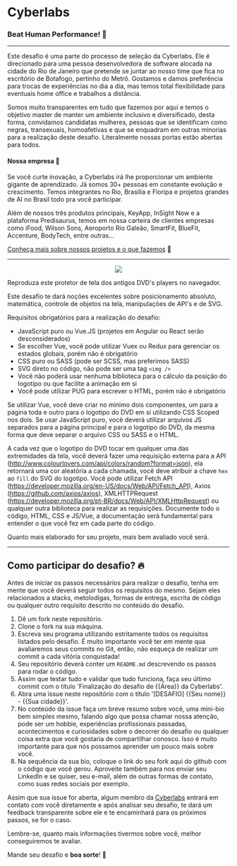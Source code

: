 # Cyberlabs
### **Beat Human Performance!** 🌟

---

Este desafio é uma parte do processo de seleção da Cyberlabs. Ele é direcionado para uma pessoa desenvolvedora de software alocada na cidade do Rio de Janeiro que pretende se juntar ao nosso time que fica no escritório de Botafogo, pertinho do Metrô. Gostamos e damos preferência para trocas de experiências no dia a dia, mas temos total flexibilidade para eventuais home office e trabalhos a distância.

Somos muito transparentes em tudo que fazemos por aqui e temos o objetivo master de manter um ambiente inclusivo e diversificado, desta forma, convidamos candidatas mulheres, pessoas que se identificam como negras, transexuais, homoafetivas e que se enquadram em outras minorias para a realização deste desafio. Literalmente nossas portas estão abertas para todos.

#### Nossa empresa 💃
Se você curte inovação, a Cyberlabs irá lhe proporcionar um ambiente gigante de aprendizado. Já somos 30+ pessoas em constante evolução e crescimento. Temos integrantes no Rio, Brasília e Floripa e projetos grandes de AI no Brasil todo pra você participar.

Além de nossos três produtos principais, KeyApp, InSight Now e a plataforma Predisaurus, temos em nossa carteira de clientes empresas como iFood, Wilson Sons, Aeroporto Rio Galeão, SmartFit, BlueFit, Accenture, BodyTech, entre outras...

[Conheça mais sobre nossos projetos e o que fazemos](https://cyberlabs.ai) 💙

---

<p align="center"><img src="https://raw.githubusercontent.com/cyberlabsai/desafios-frontend/master/dvd-screensaver.gif"></p>

Reproduza este protetor de tela dos antigos DVD's players no navegador.

Este desafio te dará noções excelentes sobre posicionamento absoluto, matemática, controle de objetos na tela, manipulações de API's e de SVG.

Requisitos obrigatórios para a realização do desafio:
 - JavaScript puro ou Vue.JS (projetos em Angular ou React serão desconsiderados)
 - Se escolher Vue, você pode utilizar Vuex ou Redux para gerenciar os estados globais, porém não é obrigatório
 - CSS puro ou SASS (pode ser SCSS, mas preferimos SASS)
 - SVG direto no código, não pode ser uma tag `<img />`
 - Você não poderá usar nenhuma biblioteca para o cálculo da posição do logotipo ou que facilite a animação em si
 - Você pode utilizar PUG para escrever o HTML, porém não é obrigatório

Se utilizar Vue, você deve criar no mínimo dois componentes, um para a página toda e outro para o logotipo do DVD em si utilizando CSS Scoped nos dois.
Se usar JavaScript puro, você deverá utilizar arquivos JS separados para a página principal e para o logotipo do DVD, da mesma forma que deve separar o arquivo CSS ou SASS e o HTML.

A cada vez que o logotipo do DVD tocar em qualquer uma das extremidades da tela, você deverá fazer uma requisição externa para a API (http://www.colourlovers.com/api/colors/random?format=json), ela retornará uma cor aleatória a cada chamada, você deve atribuir a chave `hex` ao `fill` do SVG do logotipo.
Você pode utilizar Fetch API (https://developer.mozilla.org/en-US/docs/Web/API/Fetch_API), Axios (https://github.com/axios/axios), XMLHTTPRequest (https://developer.mozilla.org/pt-BR/docs/Web/API/XMLHttpRequest) ou qualquer outra biblioteca para realizar as requisições.
Documente todo o código, HTML, CSS e JS/Vue, a documentação será fundamental para entender o que você fez em cada parte do código.

Quanto mais elaborado for seu projeto, mais bem avaliado você será.

---

## Como participar do desafio? 🔥

Antes de iniciar os passos necessários para realizar o desafio, tenha em mente que você deverá seguir todos os requisitos do mesmo. Sejam eles relacionados a stacks, metolodigas, formas de entrega, escrita de código ou qualquer outro requisito descrito no conteúdo do desafio.

1. Dê um fork neste repositório.
2. Clone o fork na sua máquina.
3. Escreva seu programa utilizando estritamente todos os requisitos listados pelo desafio. É muito importante você ter em mente qua avaliaremos seus commits no Git, então, não esqueça de realizar um commit a cada vitória conquistada!
4. Seu repositório deverá conter um `README.md` descrevendo os passos para rodar o código.
5. Assim que testar tudo e validar que tudo funciona, faça seu último commit com o título 'Finalização do desafio de {{Área}} da Cyberlabs'.
6. Abra uma issue neste repositório com o título '[DESAFIO] {{Seu nome}} - {{Sua cidade}}'.
7. No conteúdo da issue faça um breve resumo sobre você, uma mini-bio bem simples mesmo, falando algo que possa chamar nossa atenção, pode ser um hobbie, experiências profissionais passadas, acontecimentos e curiosidades sobre o decorrer do desafio ou qualquer coisa extra que você gostaria de compartilhar conosco. Isso é muito importante para que nós possamos aprender um pouco mais sobre você.
8. Na sequência da sua bio, coloque o link do seu fork aqui do github com o código que você gerou. Aproveite também para nos enviar seu LinkedIn e se quiser, seu e-mail, além de outras formas de contato, como suas redes sociais por exemplo.

Assim que sua issue for aberta, algum membro da [Cyberlabs](https://cyberlabs.ai) entrará em contato com você diretamente e após analisar seu desafio, te dará um feedback transparente sobre ele e te encaminhará para os próximos passos, se for o caso.

Lembre-se, quanto mais informações tivermos sobre você, melhor conseguiremos te avaliar.

Mande seu desafio e **boa sorte**! 🤘
